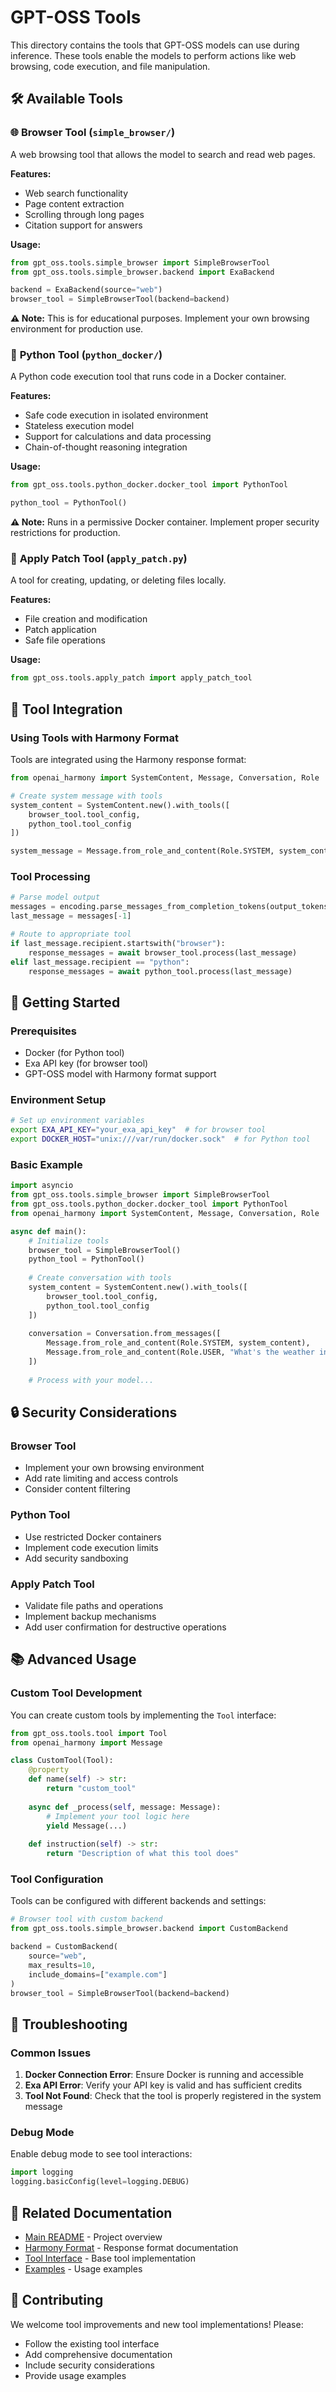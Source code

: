 # GPT-OSS Tools

This directory contains the tools that GPT-OSS models can use during inference. These tools enable the models to perform actions like web browsing, code execution, and file manipulation.

## 🛠️ Available Tools

### 🌐 **Browser Tool** (`simple_browser/`)
A web browsing tool that allows the model to search and read web pages.

**Features:**
- Web search functionality
- Page content extraction
- Scrolling through long pages
- Citation support for answers

**Usage:**
```python
from gpt_oss.tools.simple_browser import SimpleBrowserTool
from gpt_oss.tools.simple_browser.backend import ExaBackend

backend = ExaBackend(source="web")
browser_tool = SimpleBrowserTool(backend=backend)
```

**⚠️ Note:** This is for educational purposes. Implement your own browsing environment for production use.

### 🐍 **Python Tool** (`python_docker/`)
A Python code execution tool that runs code in a Docker container.

**Features:**
- Safe code execution in isolated environment
- Stateless execution model
- Support for calculations and data processing
- Chain-of-thought reasoning integration

**Usage:**
```python
from gpt_oss.tools.python_docker.docker_tool import PythonTool

python_tool = PythonTool()
```

**⚠️ Note:** Runs in a permissive Docker container. Implement proper security restrictions for production.

### 📝 **Apply Patch Tool** (`apply_patch.py`)
A tool for creating, updating, or deleting files locally.

**Features:**
- File creation and modification
- Patch application
- Safe file operations

**Usage:**
```python
from gpt_oss.tools.apply_patch import apply_patch_tool
```

## 🔧 Tool Integration

### Using Tools with Harmony Format
Tools are integrated using the Harmony response format:

```python
from openai_harmony import SystemContent, Message, Conversation, Role

# Create system message with tools
system_content = SystemContent.new().with_tools([
    browser_tool.tool_config,
    python_tool.tool_config
])

system_message = Message.from_role_and_content(Role.SYSTEM, system_content)
```

### Tool Processing
```python
# Parse model output
messages = encoding.parse_messages_from_completion_tokens(output_tokens, Role.ASSISTANT)
last_message = messages[-1]

# Route to appropriate tool
if last_message.recipient.startswith("browser"):
    response_messages = await browser_tool.process(last_message)
elif last_message.recipient == "python":
    response_messages = await python_tool.process(last_message)
```

## 🚀 Getting Started

### Prerequisites
- Docker (for Python tool)
- Exa API key (for browser tool)
- GPT-OSS model with Harmony format support

### Environment Setup
```bash
# Set up environment variables
export EXA_API_KEY="your_exa_api_key"  # for browser tool
export DOCKER_HOST="unix:///var/run/docker.sock"  # for Python tool
```

### Basic Example
```python
import asyncio
from gpt_oss.tools.simple_browser import SimpleBrowserTool
from gpt_oss.tools.python_docker.docker_tool import PythonTool
from openai_harmony import SystemContent, Message, Conversation, Role

async def main():
    # Initialize tools
    browser_tool = SimpleBrowserTool()
    python_tool = PythonTool()
    
    # Create conversation with tools
    system_content = SystemContent.new().with_tools([
        browser_tool.tool_config,
        python_tool.tool_config
    ])
    
    conversation = Conversation.from_messages([
        Message.from_role_and_content(Role.SYSTEM, system_content),
        Message.from_role_and_content(Role.USER, "What's the weather in San Francisco?")
    ])
    
    # Process with your model...
```

## 🔒 Security Considerations

### Browser Tool
- Implement your own browsing environment
- Add rate limiting and access controls
- Consider content filtering

### Python Tool
- Use restricted Docker containers
- Implement code execution limits
- Add security sandboxing

### Apply Patch Tool
- Validate file paths and operations
- Implement backup mechanisms
- Add user confirmation for destructive operations

## 📚 Advanced Usage

### Custom Tool Development
You can create custom tools by implementing the `Tool` interface:

```python
from gpt_oss.tools.tool import Tool
from openai_harmony import Message

class CustomTool(Tool):
    @property
    def name(self) -> str:
        return "custom_tool"
    
    async def _process(self, message: Message):
        # Implement your tool logic here
        yield Message(...)
    
    def instruction(self) -> str:
        return "Description of what this tool does"
```

### Tool Configuration
Tools can be configured with different backends and settings:

```python
# Browser tool with custom backend
from gpt_oss.tools.simple_browser.backend import CustomBackend

backend = CustomBackend(
    source="web",
    max_results=10,
    include_domains=["example.com"]
)
browser_tool = SimpleBrowserTool(backend=backend)
```

## 🐛 Troubleshooting

### Common Issues

1. **Docker Connection Error**: Ensure Docker is running and accessible
2. **Exa API Error**: Verify your API key is valid and has sufficient credits
3. **Tool Not Found**: Check that the tool is properly registered in the system message

### Debug Mode
Enable debug mode to see tool interactions:

```python
import logging
logging.basicConfig(level=logging.DEBUG)
```

## 📖 Related Documentation

- [Main README](../../README.md) - Project overview
- [Harmony Format](https://github.com/openai/harmony) - Response format documentation
- [Tool Interface](tool.py) - Base tool implementation
- [Examples](../../examples/) - Usage examples

## 🤝 Contributing

We welcome tool improvements and new tool implementations! Please:
- Follow the existing tool interface
- Add comprehensive documentation
- Include security considerations
- Provide usage examples

